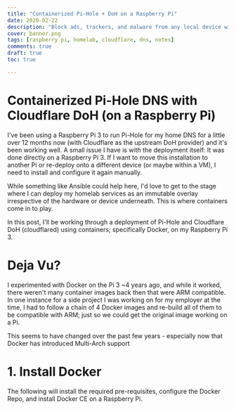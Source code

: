 ```yaml
---
title: "Containerized Pi-Hole + DoH on a Raspberry Pi"
date: 2020-02-22
description: "Block ads, trackers, and malware from any local device without having to use an ad-blocker; while securing your DNS traffic at the same time - sounds good!"
cover: banner.png
tags: [raspberry pi, homelab, cloudflare, dns, notes]
comments: true
draft: true
toc: true

---
```




# Containerized Pi-Hole DNS with Cloudflare DoH (on a Raspberry Pi)

I've been using a Raspberry Pi 3 to run Pi-Hole for my home DNS for a little over 12 months now (with Cloudflare as the upstream DoH provider) and it's been working well. A small issue I have is with the deployment itself: It was done directly on a Raspberry Pi 3. If I want to move this installation to another Pi or re-deploy onto a different device (or maybe within a VM), I need to install and configure it again manually.

While something like Ansible could help here, I'd love to get to the stage where I can deploy my homelab services as an immutable overlay irrespective of the hardware or device underneath. This is where containers come in to play.

In this post, I'll be working through a deployment of Pi-Hole and Cloudflare DoH (cloudflared) using containers; specifically Docker, on my Raspberry Pi 3.

# Deja Vu?

I experimented with Docker on the Pi 3 ~4 years ago, and while it worked, there weren't many container images back then that were ARM compatible. In one instance for a side project I was working on for my employer at the time, I had to follow a chain of 4 Docker images and re-build all of them to be compatible with ARM; just so we could get the original image working on a Pi.

This seems to have changed over the past few years - especially now that Docker has introduced Multi-Arch support

# 1. Install Docker

The following will install the required pre-requisites, configure the Docker Repo, and install Docker CE on a Raspberry Pi.